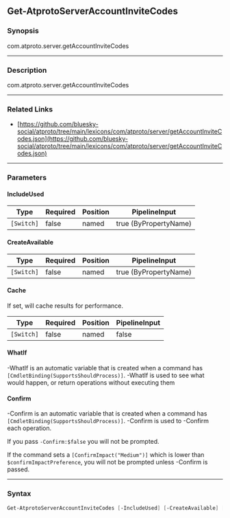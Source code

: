 Get-AtprotoServerAccountInviteCodes
-----------------------------------




### Synopsis
com.atproto.server.getAccountInviteCodes



---


### Description

com.atproto.server.getAccountInviteCodes



---


### Related Links
* [https://github.com/bluesky-social/atproto/tree/main/lexicons/com/atproto/server/getAccountInviteCodes.json](https://github.com/bluesky-social/atproto/tree/main/lexicons/com/atproto/server/getAccountInviteCodes.json)





---


### Parameters
#### **IncludeUsed**




|Type      |Required|Position|PipelineInput        |
|----------|--------|--------|---------------------|
|`[Switch]`|false   |named   |true (ByPropertyName)|



#### **CreateAvailable**




|Type      |Required|Position|PipelineInput        |
|----------|--------|--------|---------------------|
|`[Switch]`|false   |named   |true (ByPropertyName)|



#### **Cache**

If set, will cache results for performance.






|Type      |Required|Position|PipelineInput|
|----------|--------|--------|-------------|
|`[Switch]`|false   |named   |false        |



#### **WhatIf**
-WhatIf is an automatic variable that is created when a command has ```[CmdletBinding(SupportsShouldProcess)]```.
-WhatIf is used to see what would happen, or return operations without executing them
#### **Confirm**
-Confirm is an automatic variable that is created when a command has ```[CmdletBinding(SupportsShouldProcess)]```.
-Confirm is used to -Confirm each operation.

If you pass ```-Confirm:$false``` you will not be prompted.


If the command sets a ```[ConfirmImpact("Medium")]``` which is lower than ```$confirmImpactPreference```, you will not be prompted unless -Confirm is passed.



---


### Syntax
```PowerShell
Get-AtprotoServerAccountInviteCodes [-IncludeUsed] [-CreateAvailable] [-Cache] [-WhatIf] [-Confirm] [<CommonParameters>]
```
